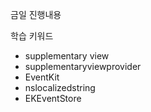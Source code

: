 금일 진행내용

학습 키워드
- supplementary view
- supplementaryviewprovider
- EventKit
- nslocalizedstring
- EKEventStore